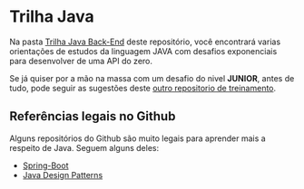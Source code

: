 # Trilha Java

Na pasta [Trilha Java Back-End](https://github.com/GuillaumeFalourd/java-backend-trail/tree/main/TRILHA) deste repositório, você encontrará varias orientações de estudos da linguagem JAVA com desafios exponenciais para desenvolver de uma API do zero.

Se já quiser por a mão na massa com um desafio do nivel **JUNIOR**, antes de tudo, pode seguir as sugestões deste [outro repositorio de treinamento](https://github.com/GuillaumeFalourd/java-training-api).

## Referências legais no Github

Alguns repositórios do Github são muito legais para aprender mais a respeito de Java.
Seguem alguns deles:

- [Spring-Boot](https://github.com/spring-projects/spring-boot)
- [Java Design Patterns](https://github.com/iluwatar/java-design-patterns)

